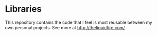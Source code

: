 # Libraries
This repository contains the code that I feel is most reusable between my own personal projects.  See more at http://theliquidfire.com/
